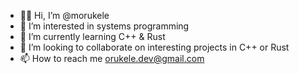 - 👋🏿 Hi, I’m @morukele
- 👀 I’m interested in systems programming
- 🌱 I’m currently learning C++ & Rust
- 💞️ I’m looking to collaborate on interesting projects in C++ or Rust
- 📫 How to reach me orukele.dev@gmail.com

<!---
morukele/morukele is a ✨ special ✨ repository because its `README.md` (this file) appears on your GitHub profile.
You can click the Preview link to take a look at your changes.
--->
